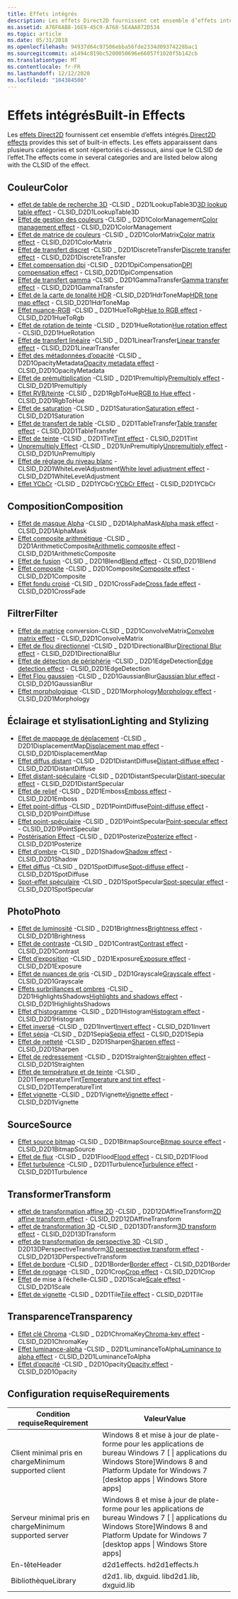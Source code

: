 ```yaml
---
title: Effets intégrés
description: Les effets Direct2D fournissent cet ensemble d’effets intégrés.
ms.assetid: A76F6AB8-16E9-45C9-A768-5E4AA072D534
ms.topic: article
ms.date: 05/31/2018
ms.openlocfilehash: 94937d64c97506ebba56fde2334d09374228bac1
ms.sourcegitcommit: a1494c819bc5200050696e66057f1020f5b142cb
ms.translationtype: MT
ms.contentlocale: fr-FR
ms.lasthandoff: 12/12/2020
ms.locfileid: "104384500"
---
```

# <a name="built-in-effects"></a><span data-ttu-id="905e0-103">Effets intégrés</span><span class="sxs-lookup"><span data-stu-id="905e0-103">Built-in Effects</span></span>

<span data-ttu-id="905e0-104">Les [effets Direct2D](effects-overview.md) fournissent cet ensemble d’effets intégrés.</span><span class="sxs-lookup"><span data-stu-id="905e0-104">[Direct2D effects](effects-overview.md) provides this set of built-in effects.</span></span> <span data-ttu-id="905e0-105">Les effets apparaissent dans plusieurs catégories et sont répertoriés ci-dessous, ainsi que le CLSID de l’effet.</span><span class="sxs-lookup"><span data-stu-id="905e0-105">The effects come in several categories and are listed below along with the CLSID of the effect.</span></span>

## <a name="color"></a><span data-ttu-id="905e0-106">Couleur</span><span class="sxs-lookup"><span data-stu-id="905e0-106">Color</span></span>

-   <span data-ttu-id="905e0-107">[effet de table de recherche 3D](3d-lookup-table-effect.md) -CLSID \_ D2D1LookupTable3D</span><span class="sxs-lookup"><span data-stu-id="905e0-107">[3D lookup table effect](3d-lookup-table-effect.md) - CLSID\_D2D1LookupTable3D</span></span>
-   <span data-ttu-id="905e0-108">[Effet de gestion des couleurs](color-management.md) -CLSID \_ D2D1ColorManagement</span><span class="sxs-lookup"><span data-stu-id="905e0-108">[Color management effect](color-management.md) - CLSID\_D2D1ColorManagement</span></span>
-   <span data-ttu-id="905e0-109">[Effet de matrice de couleurs](color-matrix.md) -CLSID \_ D2D1ColorMatrix</span><span class="sxs-lookup"><span data-stu-id="905e0-109">[Color matrix effect](color-matrix.md) - CLSID\_D2D1ColorMatrix</span></span>
-   <span data-ttu-id="905e0-110">[Effet de transfert discret](discrete-transfer.md) -CLSID \_ D2D1DiscreteTransfer</span><span class="sxs-lookup"><span data-stu-id="905e0-110">[Discrete transfer effect](discrete-transfer.md) - CLSID\_D2D1DiscreteTransfer</span></span>
-   <span data-ttu-id="905e0-111">[Effet compensation dpi](dpi-compensation.md) -CLSID \_ D2D1DpiCompensation</span><span class="sxs-lookup"><span data-stu-id="905e0-111">[DPI compensation effect](dpi-compensation.md) - CLSID\_D2D1DpiCompensation</span></span>
-   <span data-ttu-id="905e0-112">[Effet de transfert gamma](gamma-transfer.md) -CLSID \_ D2D1GammaTransfer</span><span class="sxs-lookup"><span data-stu-id="905e0-112">[Gamma transfer effect](gamma-transfer.md) - CLSID\_D2D1GammaTransfer</span></span>
-   <span data-ttu-id="905e0-113">[Effet de la carte de tonalité HDR](hdr-tone-map-effect.md) -CLSID_D2D1HdrToneMap</span><span class="sxs-lookup"><span data-stu-id="905e0-113">[HDR tone map effect](hdr-tone-map-effect.md) - CLSID_D2D1HdrToneMap</span></span>
-   <span data-ttu-id="905e0-114">[Effet nuance-RGB](hue-to-rgb-effect.md) -CLSID \_ D2D1HueToRgb</span><span class="sxs-lookup"><span data-stu-id="905e0-114">[Hue to RGB effect](hue-to-rgb-effect.md) - CLSID\_D2D1HueToRgb</span></span>
-   <span data-ttu-id="905e0-115">[Effet de rotation de teinte](hue-rotate.md) -CLSID \_ D2D1HueRotation</span><span class="sxs-lookup"><span data-stu-id="905e0-115">[Hue rotation effect](hue-rotate.md) - CLSID\_D2D1HueRotation</span></span>
-   <span data-ttu-id="905e0-116">[Effet de transfert linéaire](linear-transfer.md) -CLSID \_ D2D1LinearTransfer</span><span class="sxs-lookup"><span data-stu-id="905e0-116">[Linear transfer effect](linear-transfer.md) - CLSID\_D2D1LinearTransfer</span></span>
-   <span data-ttu-id="905e0-117">[Effet des métadonnées d’opacité](opacity-metadata-effect.md) -CLSID \_ D2D1OpacityMetadata</span><span class="sxs-lookup"><span data-stu-id="905e0-117">[Opacity metadata effect](opacity-metadata-effect.md) - CLSID\_D2D1OpacityMetadata</span></span>
-   <span data-ttu-id="905e0-118">[Effet de prémultiplication](premultiply.md) -CLSID \_ D2D1Premultiply</span><span class="sxs-lookup"><span data-stu-id="905e0-118">[Premultiply effect](premultiply.md) - CLSID\_D2D1Premultiply</span></span>
-   <span data-ttu-id="905e0-119">[Effet RVB/teinte](rgb-to-hue-effect.md) -CLSID \_ D2D1RgbToHue</span><span class="sxs-lookup"><span data-stu-id="905e0-119">[RGB to Hue effect](rgb-to-hue-effect.md) - CLSID\_D2D1RgbToHue</span></span>
-   <span data-ttu-id="905e0-120">[Effet de saturation](saturation.md) -CLSID \_ D2D1Saturation</span><span class="sxs-lookup"><span data-stu-id="905e0-120">[Saturation effect](saturation.md) - CLSID\_D2D1Saturation</span></span>
-   <span data-ttu-id="905e0-121">[Effet de transfert de table](table-transfer.md) -CLSID \_ D2D1TableTransfer</span><span class="sxs-lookup"><span data-stu-id="905e0-121">[Table transfer effect](table-transfer.md) - CLSID\_D2D1TableTransfer</span></span>
-   <span data-ttu-id="905e0-122">[Effet de teinte](tint-effect.md) -CLSID \_ D2D1Tint</span><span class="sxs-lookup"><span data-stu-id="905e0-122">[Tint effect](tint-effect.md) - CLSID\_D2D1Tint</span></span>
-   <span data-ttu-id="905e0-123">[Unpremultiply Effect](unpremultiply.md) -CLSID \_ D2D1UnPremultiply</span><span class="sxs-lookup"><span data-stu-id="905e0-123">[Unpremultiply effect](unpremultiply.md) - CLSID\_D2D1UnPremultiply</span></span>
-   <span data-ttu-id="905e0-124">[Effet de réglage du niveau blanc](white-level-adjustment-effect.md) -CLSID_D2D1WhiteLevelAdjustment</span><span class="sxs-lookup"><span data-stu-id="905e0-124">[White level adjustment effect](white-level-adjustment-effect.md) - CLSID_D2D1WhiteLevelAdjustment</span></span>
-   <span data-ttu-id="905e0-125">[Effet YCbCr](ycbcr-effect.md) -CLSID \_ D2D1YCbCr</span><span class="sxs-lookup"><span data-stu-id="905e0-125">[YCbCr Effect](ycbcr-effect.md) - CLSID\_D2D1YCbCr</span></span>

## <a name="composition"></a><span data-ttu-id="905e0-126">Composition</span><span class="sxs-lookup"><span data-stu-id="905e0-126">Composition</span></span>

-   <span data-ttu-id="905e0-127">[Effet de masque Alpha](alpha-mask-effect.md) -CLSID \_ D2D1AlphaMask</span><span class="sxs-lookup"><span data-stu-id="905e0-127">[Alpha mask effect](alpha-mask-effect.md) - CLSID\_D2D1AlphaMask</span></span>
-   <span data-ttu-id="905e0-128">[Effet composite arithmétique](arithmetic-composite.md) -CLSID \_ D2D1ArithmeticComposite</span><span class="sxs-lookup"><span data-stu-id="905e0-128">[Arithmetic composite effect](arithmetic-composite.md) - CLSID\_D2D1ArithmeticComposite</span></span>
-   <span data-ttu-id="905e0-129">[Effet de fusion](blend.md) -CLSID \_ D2D1Blend</span><span class="sxs-lookup"><span data-stu-id="905e0-129">[Blend effect](blend.md) - CLSID\_D2D1Blend</span></span>
-   <span data-ttu-id="905e0-130">[Effet composite](composite.md) -CLSID \_ D2D1Composite</span><span class="sxs-lookup"><span data-stu-id="905e0-130">[Composite effect](composite.md) - CLSID\_D2D1Composite</span></span>
-   <span data-ttu-id="905e0-131">[Effet fondu croisé](cross-fade-effect.md) -CLSID \_ D2D1CrossFade</span><span class="sxs-lookup"><span data-stu-id="905e0-131">[Cross fade effect](cross-fade-effect.md) - CLSID\_D2D1CrossFade</span></span>

## <a name="filter"></a><span data-ttu-id="905e0-132">Filtrer</span><span class="sxs-lookup"><span data-stu-id="905e0-132">Filter</span></span>

-   <span data-ttu-id="905e0-133">[Effet de matrice](convolve-matrix.md) conversion-CLSID \_ D2D1ConvolveMatrix</span><span class="sxs-lookup"><span data-stu-id="905e0-133">[Convolve matrix effect](convolve-matrix.md) - CLSID\_D2D1ConvolveMatrix</span></span>
-   <span data-ttu-id="905e0-134">[Effet de flou directionnel](directional-blur.md) -CLSID \_ D2D1DirectionalBlur</span><span class="sxs-lookup"><span data-stu-id="905e0-134">[Directional Blur effect](directional-blur.md) - CLSID\_D2D1DirectionalBlur</span></span>
-   <span data-ttu-id="905e0-135">[Effet de détection de périphérie](edge-detection-effect.md) -CLSID \_ D2D1EdgeDetection</span><span class="sxs-lookup"><span data-stu-id="905e0-135">[Edge detection effect](edge-detection-effect.md) - CLSID\_D2D1EdgeDetection</span></span>
-   <span data-ttu-id="905e0-136">[Effet Flou gaussien](gaussian-blur.md) -CLSID \_ D2D1GaussianBlur</span><span class="sxs-lookup"><span data-stu-id="905e0-136">[Gaussian blur effect](gaussian-blur.md) - CLSID\_D2D1GaussianBlur</span></span>
-   <span data-ttu-id="905e0-137">[Effet morphologique](morphology.md) -CLSID \_ D2D1Morphology</span><span class="sxs-lookup"><span data-stu-id="905e0-137">[Morphology effect](morphology.md) - CLSID\_D2D1Morphology</span></span>

## <a name="lighting-and-stylizing"></a><span data-ttu-id="905e0-138">Éclairage et stylisation</span><span class="sxs-lookup"><span data-stu-id="905e0-138">Lighting and Stylizing</span></span>

-   <span data-ttu-id="905e0-139">[Effet de mappage de déplacement](displacement-map.md) -CLSID \_ D2D1DisplacementMap</span><span class="sxs-lookup"><span data-stu-id="905e0-139">[Displacement map effect](displacement-map.md) - CLSID\_D2D1DisplacementMap</span></span>
-   <span data-ttu-id="905e0-140">[Effet diffus distant](distant-diffuse.md) -CLSID \_ D2D1DistantDiffuse</span><span class="sxs-lookup"><span data-stu-id="905e0-140">[Distant-diffuse effect](distant-diffuse.md) - CLSID\_D2D1DistantDiffuse</span></span>
-   <span data-ttu-id="905e0-141">[Effet distant-spéculaire](distant-specular.md) -CLSID \_ D2D1DistantSpecular</span><span class="sxs-lookup"><span data-stu-id="905e0-141">[Distant-specular effect](distant-specular.md) - CLSID\_D2D1DistantSpecular</span></span>
-   <span data-ttu-id="905e0-142">[Effet de relief](emboss-effect.md) -CLSID \_ D2D1Emboss</span><span class="sxs-lookup"><span data-stu-id="905e0-142">[Emboss effect](emboss-effect.md) - CLSID\_D2D1Emboss</span></span>
-   <span data-ttu-id="905e0-143">[Effet point-diffus](point-diffuse-lighting.md) -CLSID \_ D2D1PointDiffuse</span><span class="sxs-lookup"><span data-stu-id="905e0-143">[Point-diffuse effect](point-diffuse-lighting.md) - CLSID\_D2D1PointDiffuse</span></span>
-   <span data-ttu-id="905e0-144">[Effet point-spéculaire](point-specular.md) -CLSID \_ D2D1PointSpecular</span><span class="sxs-lookup"><span data-stu-id="905e0-144">[Point-specular effect](point-specular.md) - CLSID\_D2D1PointSpecular</span></span>
-   <span data-ttu-id="905e0-145">[Postérisation Effect](posterize-effect.md) -CLSID \_ D2D1Posterize</span><span class="sxs-lookup"><span data-stu-id="905e0-145">[Posterize effect](posterize-effect.md) - CLSID\_D2D1Posterize</span></span>
-   <span data-ttu-id="905e0-146">[Effet d’ombre](drop-shadow.md) -CLSID \_ D2D1Shadow</span><span class="sxs-lookup"><span data-stu-id="905e0-146">[Shadow effect](drop-shadow.md) - CLSID\_D2D1Shadow</span></span>
-   <span data-ttu-id="905e0-147">[Effet diffus](diffuse-lighting.md) -CLSID \_ D2D1SpotDiffuse</span><span class="sxs-lookup"><span data-stu-id="905e0-147">[Spot-diffuse effect](diffuse-lighting.md) - CLSID\_D2D1SpotDiffuse</span></span>
-   <span data-ttu-id="905e0-148">[Spot-effet spéculaire](specular-lighting.md) -CLSID \_ D2D1SpotSpecular</span><span class="sxs-lookup"><span data-stu-id="905e0-148">[Spot-specular effect](specular-lighting.md) - CLSID\_D2D1SpotSpecular</span></span>

## <a name="photo"></a><span data-ttu-id="905e0-149">Photo</span><span class="sxs-lookup"><span data-stu-id="905e0-149">Photo</span></span>

-   <span data-ttu-id="905e0-150">[Effet de luminosité](brightness.md) -CLSID \_ D2D1Brightness</span><span class="sxs-lookup"><span data-stu-id="905e0-150">[Brightness effect](brightness.md) - CLSID\_D2D1Brightness</span></span>
-   <span data-ttu-id="905e0-151">[Effet de contraste](contrast-effect.md) -CLSID \_ D2D1Contrast</span><span class="sxs-lookup"><span data-stu-id="905e0-151">[Contrast effect](contrast-effect.md) - CLSID\_D2D1Contrast</span></span>
-   <span data-ttu-id="905e0-152">[Effet d’exposition](exposure-effect.md) -CLSID \_ D2D1Exposure</span><span class="sxs-lookup"><span data-stu-id="905e0-152">[Exposure effect](exposure-effect.md) - CLSID\_D2D1Exposure</span></span>
-   <span data-ttu-id="905e0-153">[Effet de nuances de gris](grayscale-effect.md) -CLSID \_ D2D1Grayscale</span><span class="sxs-lookup"><span data-stu-id="905e0-153">[Grayscale effect](grayscale-effect.md) - CLSID\_D2D1Grayscale</span></span>
-   <span data-ttu-id="905e0-154">[Effets surbrillances et ombres](highlights-and-shadows-effect.md) -CLSID \_ D2D1HighlightsShadows</span><span class="sxs-lookup"><span data-stu-id="905e0-154">[Highlights and shadows effect](highlights-and-shadows-effect.md) - CLSID\_D2D1HighlightsShadows</span></span>
-   <span data-ttu-id="905e0-155">[Effet d’histogramme](histogram.md) -CLSID \_ D2D1Histogram</span><span class="sxs-lookup"><span data-stu-id="905e0-155">[Histogram effect](histogram.md) - CLSID\_D2D1Histogram</span></span>
-   <span data-ttu-id="905e0-156">[Effet inversé](invert-effect.md) -CLSID \_ D2D1Invert</span><span class="sxs-lookup"><span data-stu-id="905e0-156">[Invert effect](invert-effect.md) - CLSID\_D2D1Invert</span></span>
-   <span data-ttu-id="905e0-157">[Effet sépia](sepia-effect.md) -CLSID \_ D2D1Sepia</span><span class="sxs-lookup"><span data-stu-id="905e0-157">[Sepia effect](sepia-effect.md) - CLSID\_D2D1Sepia</span></span>
-   <span data-ttu-id="905e0-158">[Effet de netteté](sharpen-effect.md) -CLSID \_ D2D1Sharpen</span><span class="sxs-lookup"><span data-stu-id="905e0-158">[Sharpen effect](sharpen-effect.md) - CLSID\_D2D1Sharpen</span></span>
-   <span data-ttu-id="905e0-159">[Effet de redressement](straighten-effect.md) -CLSID \_ D2D1Straighten</span><span class="sxs-lookup"><span data-stu-id="905e0-159">[Straighten effect](straighten-effect.md) - CLSID\_D2D1Straighten</span></span>
-   <span data-ttu-id="905e0-160">[Effet de température et de teinte](temperature-and-tint-effect.md) -CLSID \_ D2D1TemperatureTint</span><span class="sxs-lookup"><span data-stu-id="905e0-160">[Temperature and tint effect](temperature-and-tint-effect.md) - CLSID\_D2D1TemperatureTint</span></span>
-   <span data-ttu-id="905e0-161">[Effet vignette](vignette-effect.md) -CLSID \_ D2D1Vignette</span><span class="sxs-lookup"><span data-stu-id="905e0-161">[Vignette effect](vignette-effect.md) - CLSID\_D2D1Vignette</span></span>

## <a name="source"></a><span data-ttu-id="905e0-162">Source</span><span class="sxs-lookup"><span data-stu-id="905e0-162">Source</span></span>

-   <span data-ttu-id="905e0-163">[Effet source bitmap](bitmap-source.md) -CLSID \_ D2D1BitmapSource</span><span class="sxs-lookup"><span data-stu-id="905e0-163">[Bitmap source effect](bitmap-source.md) - CLSID\_D2D1BitmapSource</span></span>
-   <span data-ttu-id="905e0-164">[Effet de flux](flood.md) -CLSID \_ D2D1Flood</span><span class="sxs-lookup"><span data-stu-id="905e0-164">[Flood effect](flood.md) - CLSID\_D2D1Flood</span></span>
-   <span data-ttu-id="905e0-165">[Effet turbulence](turbulence.md) -CLSID \_ D2D1Turbulence</span><span class="sxs-lookup"><span data-stu-id="905e0-165">[Turbulence effect](turbulence.md) - CLSID\_D2D1Turbulence</span></span>

## <a name="transform"></a><span data-ttu-id="905e0-166">Transformer</span><span class="sxs-lookup"><span data-stu-id="905e0-166">Transform</span></span>

-   <span data-ttu-id="905e0-167">[effet de transformation affine 2D](2d-affine-transform.md) -CLSID \_ D2D12DAffineTransform</span><span class="sxs-lookup"><span data-stu-id="905e0-167">[2D affine transform effect](2d-affine-transform.md) - CLSID\_D2D12DAffineTransform</span></span>
-   <span data-ttu-id="905e0-168">[effet de transformation 3D](3d-perspective-transform.md) -CLSID \_ D2D13DTransform</span><span class="sxs-lookup"><span data-stu-id="905e0-168">[3D transform effect](3d-perspective-transform.md) - CLSID\_D2D13DTransform</span></span>
-   <span data-ttu-id="905e0-169">[effet de transformation de perspective 3D](3d-perspective-transform.md) -CLSID \_ D2D13DPerspectiveTransform</span><span class="sxs-lookup"><span data-stu-id="905e0-169">[3D perspective transform effect](3d-perspective-transform.md) - CLSID\_D2D13DPerspectiveTransform</span></span>
-   <span data-ttu-id="905e0-170">[Effet de bordure](border.md) -CLSID \_ D2D1Border</span><span class="sxs-lookup"><span data-stu-id="905e0-170">[Border effect](border.md) - CLSID\_D2D1Border</span></span>
-   <span data-ttu-id="905e0-171">[Effet de rognage](crop.md) -CLSID \_ D2D1Crop</span><span class="sxs-lookup"><span data-stu-id="905e0-171">[Crop effect](crop.md) - CLSID\_D2D1Crop</span></span>
-   <span data-ttu-id="905e0-172">[Effet](high-quality-scale.md) de mise à l’échelle-CLSID \_ D2D1Scale</span><span class="sxs-lookup"><span data-stu-id="905e0-172">[Scale effect](high-quality-scale.md) - CLSID\_D2D1Scale</span></span>
-   <span data-ttu-id="905e0-173">[Effet de vignette](tile.md) -CLSID \_ D2D1Tile</span><span class="sxs-lookup"><span data-stu-id="905e0-173">[Tile effect](tile.md) - CLSID\_D2D1Tile</span></span>

## <a name="transparency"></a><span data-ttu-id="905e0-174">Transparence</span><span class="sxs-lookup"><span data-stu-id="905e0-174">Transparency</span></span>

-   <span data-ttu-id="905e0-175">[Effet clé Chroma](chromakey-effect.md) -CLSID \_ D2D1ChromaKey</span><span class="sxs-lookup"><span data-stu-id="905e0-175">[Chroma-key effect](chromakey-effect.md) - CLSID\_D2D1ChromaKey</span></span>
-   <span data-ttu-id="905e0-176">[Effet luminance-alpha](luminance-to-alpha.md) -CLSID \_ D2D1LuminanceToAlpha</span><span class="sxs-lookup"><span data-stu-id="905e0-176">[Luminance to alpha effect](luminance-to-alpha.md) - CLSID\_D2D1LuminanceToAlpha</span></span>
-   <span data-ttu-id="905e0-177">[Effet d’opacité](opacity-effect.md) -CLSID \_ D2D1Opacity</span><span class="sxs-lookup"><span data-stu-id="905e0-177">[Opacity effect](opacity-effect.md) - CLSID\_D2D1Opacity</span></span>

## <a name="requirements"></a><span data-ttu-id="905e0-178">Configuration requise</span><span class="sxs-lookup"><span data-stu-id="905e0-178">Requirements</span></span>



| <span data-ttu-id="905e0-179">Condition requise</span><span class="sxs-lookup"><span data-stu-id="905e0-179">Requirement</span></span> | <span data-ttu-id="905e0-180">Valeur</span><span class="sxs-lookup"><span data-stu-id="905e0-180">Value</span></span> |
|--------------------------|------------------------------------------------------------------------------------|
| <span data-ttu-id="905e0-181">Client minimal pris en charge</span><span class="sxs-lookup"><span data-stu-id="905e0-181">Minimum supported client</span></span> | <span data-ttu-id="905e0-182">Windows 8 et mise à jour de plate-forme pour les applications de bureau Windows 7 \[ \| applications du Windows Store\]</span><span class="sxs-lookup"><span data-stu-id="905e0-182">Windows 8 and Platform Update for Windows 7 \[desktop apps \| Windows Store apps\]</span></span> |
| <span data-ttu-id="905e0-183">Serveur minimal pris en charge</span><span class="sxs-lookup"><span data-stu-id="905e0-183">Minimum supported server</span></span> | <span data-ttu-id="905e0-184">Windows 8 et mise à jour de plate-forme pour les applications de bureau Windows 7 \[ \| applications du Windows Store\]</span><span class="sxs-lookup"><span data-stu-id="905e0-184">Windows 8 and Platform Update for Windows 7 \[desktop apps \| Windows Store apps\]</span></span> |
| <span data-ttu-id="905e0-185">En-tête</span><span class="sxs-lookup"><span data-stu-id="905e0-185">Header</span></span>                   | <span data-ttu-id="905e0-186">d2d1effects. h</span><span class="sxs-lookup"><span data-stu-id="905e0-186">d2d1effects.h</span></span>                                                                      |
| <span data-ttu-id="905e0-187">Bibliothèque</span><span class="sxs-lookup"><span data-stu-id="905e0-187">Library</span></span>                  | <span data-ttu-id="905e0-188">d2d1. lib, dxguid. lib</span><span class="sxs-lookup"><span data-stu-id="905e0-188">d2d1.lib, dxguid.lib</span></span>                                                               |



 

 

 




